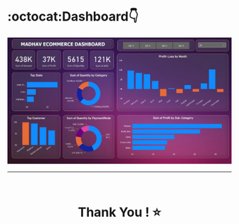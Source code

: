 # :octocat:Dashboard👇
![Screenshot 2023-07-28 152259](https://github.com/nilot7488/Madhav-Ecommerce-Dashboard/blob/main/First%20Report.jpg)

<hr />
<br />

# <div align="center">Thank You ! ⭐️</div>
